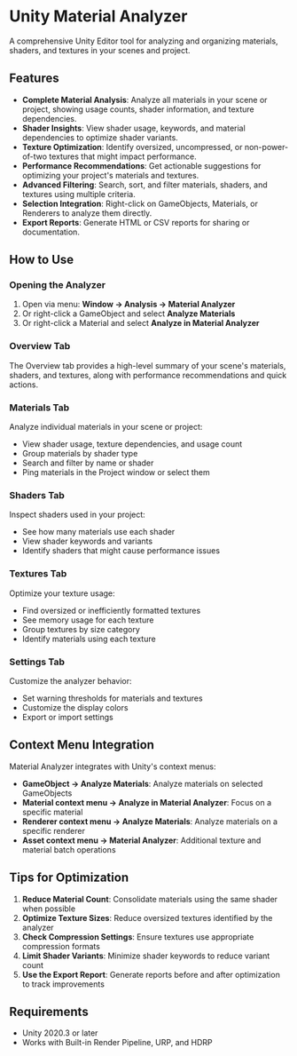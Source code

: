 # Unity Material Analyzer

A comprehensive Unity Editor tool for analyzing and organizing materials, shaders, and textures in your scenes and project.

## Features

- **Complete Material Analysis**: Analyze all materials in your scene or project, showing usage counts, shader information, and texture dependencies.
- **Shader Insights**: View shader usage, keywords, and material dependencies to optimize shader variants.
- **Texture Optimization**: Identify oversized, uncompressed, or non-power-of-two textures that might impact performance.
- **Performance Recommendations**: Get actionable suggestions for optimizing your project's materials and textures.
- **Advanced Filtering**: Search, sort, and filter materials, shaders, and textures using multiple criteria.
- **Selection Integration**: Right-click on GameObjects, Materials, or Renderers to analyze them directly.
- **Export Reports**: Generate HTML or CSV reports for sharing or documentation.

## How to Use

### Opening the Analyzer

1. Open via menu: **Window → Analysis → Material Analyzer**
2. Or right-click a GameObject and select **Analyze Materials**
3. Or right-click a Material and select **Analyze in Material Analyzer**

### Overview Tab

The Overview tab provides a high-level summary of your scene's materials, shaders, and textures, along with performance recommendations and quick actions.

### Materials Tab

Analyze individual materials in your scene or project:
- View shader usage, texture dependencies, and usage count
- Group materials by shader type
- Search and filter by name or shader
- Ping materials in the Project window or select them

### Shaders Tab

Inspect shaders used in your project:
- See how many materials use each shader
- View shader keywords and variants
- Identify shaders that might cause performance issues

### Textures Tab

Optimize your texture usage:
- Find oversized or inefficiently formatted textures
- See memory usage for each texture
- Group textures by size category
- Identify materials using each texture

### Settings Tab

Customize the analyzer behavior:
- Set warning thresholds for materials and textures
- Customize the display colors
- Export or import settings

## Context Menu Integration

Material Analyzer integrates with Unity's context menus:

- **GameObject → Analyze Materials**: Analyze materials on selected GameObjects
- **Material context menu → Analyze in Material Analyzer**: Focus on a specific material
- **Renderer context menu → Analyze Materials**: Analyze materials on a specific renderer
- **Asset context menu → Material Analyzer**: Additional texture and material batch operations

## Tips for Optimization

1. **Reduce Material Count**: Consolidate materials using the same shader when possible
2. **Optimize Texture Sizes**: Reduce oversized textures identified by the analyzer
3. **Check Compression Settings**: Ensure textures use appropriate compression formats
4. **Limit Shader Variants**: Minimize shader keywords to reduce variant count
5. **Use the Export Report**: Generate reports before and after optimization to track improvements

## Requirements

- Unity 2020.3 or later
- Works with Built-in Render Pipeline, URP, and HDRP
